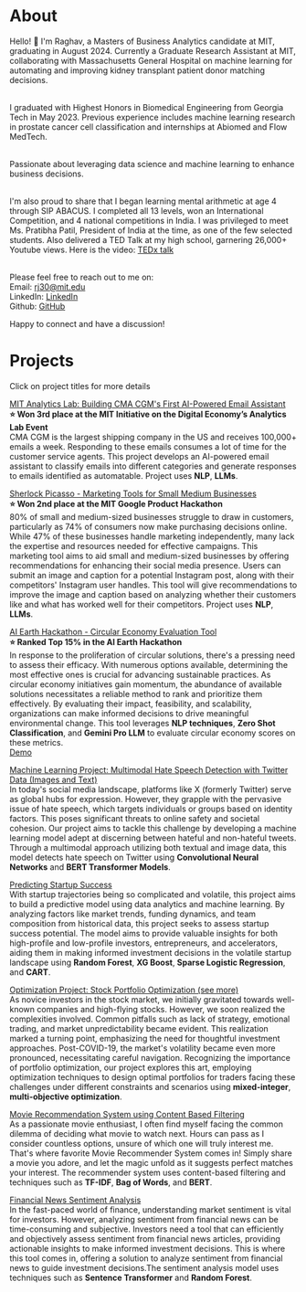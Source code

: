 # About
Hello! 👋 I'm Raghav, a Masters of Business Analytics candidate at MIT, graduating in August 2024. Currently a Graduate Research Assistant at MIT, collaborating with Massachusetts General Hospital on machine learning for automating and improving kidney transplant patient donor matching decisions.<br><br>

I graduated with Highest Honors in Biomedical Engineering from Georgia Tech in May 2023. Previous experience includes machine learning research in prostate cancer cell classification and internships at Abiomed and Flow MedTech.<br><br>

Passionate about leveraging data science and machine learning to enhance business decisions.<br><br>

I'm also proud to share that I began learning mental arithmetic at age 4 through SIP ABACUS. I completed all 13 levels, won an International Competition, and 4 national competitions in India. I was privileged to meet Ms. Pratibha Patil, President of India at the time, as one of the few selected students. Also delivered a TED Talk at my high school, garnering 26,000+ Youtube views. Here is the video: [TEDx talk](https://www.youtube.com/watch?v=7EYWHe1yyjM) <br><br>

Please feel free to reach out to me on:<br>
Email: rj30@mit.edu<br>
LinkedIn: [LinkedIn](https://www.linkedin.com/in/rrmj/)<br>
Github: [GitHub](https://github.com/raghavmanoharanjayanthi30)<br>

Happy to connect and have a discussion!

# Projects
Click on project titles for more details

[MIT Analytics Lab: Building CMA CGM's First AI-Powered Email Assistant](alab.md) <br>
**⭐ Won 3rd place at the MIT Initiative on the Digital Economy’s Analytics Lab Event <br>**
CMA CGM is the largest shipping company in the US and receives 100,000+ emails a week. Responding to these emails consumes a lot of time for the customer service agents. This project develops an AI-powered email assistant to classify emails into different categories and generate responses to emails identified as automatable. Project uses **NLP**, **LLMs**.

[Sherlock Picasso - Marketing Tools for Small Medium Businesses](https://github.com/maxime7770/Sherlock-Picasso/blob/main/README.md)<br>
**⭐ Won 2nd place at the MIT Google Product Hackathon**<br>
80% of small and medium-sized businesses struggle to draw in customers, particularly as 74% of consumers now make purchasing decisions online. While 47% of these businesses handle marketing independently, many lack the expertise and resources needed for effective campaigns. This marketing tool aims to aid small and medium-sized businesses by offering recommendations for enhancing their social media presence. Users can submit an image and caption for a potential Instagram post, along with their competitors' Instagram user handles. This tool will give recommendations to improve the image and caption based on analyzing whether their customers like and what has worked well for their competitors. Project uses **NLP**, **LLMs**.

[AI Earth Hackathon - Circular Economy Evaluation Tool](https://github.com/raghavmanoharanjayanthi30/AI-Earth-Hackathon)<br>
**⭐ Ranked Top 15% in the AI Earth Hackathon<br>**
In response to the proliferation of circular solutions, there's a pressing need to assess their efficacy. With numerous options available, determining the most effective ones is crucial for advancing sustainable practices. As circular economy initiatives gain momentum, the abundance of available solutions necessitates a reliable method to rank and prioritize them effectively. By evaluating their impact, feasibility, and scalability, organizations can make informed decisions to drive meaningful environmental change. This tool leverages **NLP techniques**, **Zero Shot Classification**, and **Gemini Pro LLM** to evaluate circular economy scores on these metrics.<br>
[Demo](https://ai-earth-hackathon.streamlit.app/)

[Machine Learning Project: Multimodal Hate Speech Detection with Twitter Data (Images and Text)](https://github.com/raghavmanoharanjayanthi30/Multimodal-Hate-Speech-Detection/blob/main/ML_final_report.pdf) <br>
In today's social media landscape, platforms like X (formerly Twitter) serve as global hubs for expression. However, they grapple with the pervasive issue of hate speech, which targets individuals or groups based on identity factors. This poses significant threats to online safety and societal cohesion. Our project aims to tackle this challenge by developing a machine learning model adept at discerning between hateful and non-hateful tweets. Through a multimodal approach utilizing both textual and image data, this model detects hate speech on Twitter using **Convolutional Neural Networks** and **BERT Transformer Models**.

[Predicting Startup Success](https://github.com/raghavmanoharanjayanthi30/Predicting-Startup-Success/blob/main/Analytics%20Edge%20Project%20Report.pdf)<br>
With startup trajectories being so complicated and volatile, this project aims to build a predictive model using data analytics and machine learning. By analyzing factors like market trends, funding dynamics, and team composition from historical data, this project seeks to assess startup success potential. The model aims to provide valuable insights for both high-profile and low-profile investors, entrepreneurs, and accelerators, aiding them in making informed investment decisions in the volatile startup landscape using **Random Forest**, **XG Boost**, **Sparse Logistic Regression**, and **CART**.

[Optimization Project: Stock Portfolio Optimization (see more)](https://github.com/raghavmanoharanjayanthi30/Stock-Portfolio-Optimization/blob/main/OPT%20Project%202023_Final%20Report_US%20Stock%20Portfolio%20Optimization%20(1).pdf)<br>
As novice investors in the stock market, we initially gravitated towards well-known companies and high-flying stocks. However, we soon realized the complexities involved. Common pitfalls such as lack of strategy, emotional trading, and market unpredictability became evident. This realization marked a turning point, emphasizing the need for thoughtful investment approaches. Post-COVID-19, the market's volatility became even more pronounced, necessitating careful navigation. Recognizing the importance of portfolio optimization, our project explores this art, employing optimization techniques to design optimal portfolios for traders facing these challenges under different constraints and scenarios using **mixed-integer**, **multi-objective optimization**.


[Movie Recommendation System using Content Based Filtering](https://github.com/raghavmanoharanjayanthi30/Movie-Recommendation-System/blob/main/README.md) <br>
As a passionate movie enthusiast, I often find myself facing the common dilemma of deciding what movie to watch next. Hours can pass as I consider countless options, unsure of which one will truly interest me. That's where favorite Movie Recommender System comes in! Simply share a movie you adore, and let the magic unfold as it suggests perfect matches your interest. The recommender system uses content-based filtering and techniques such as **TF-IDF**, **Bag of Words**, and **BERT**.


[Financial News Sentiment Analysis](https://github.com/raghavmanoharanjayanthi30/Sentiment-Analysis-Financial-News) <br>
In the fast-paced world of finance, understanding market sentiment is vital for investors. However, analyzing sentiment from financial news can be time-consuming and subjective. Investors need a tool that can efficiently and objectively assess sentiment from financial news articles, providing actionable insights to make informed investment decisions. This is where this tool comes in, offering a solution to analyze sentiment from financial news to guide investment decisions.The sentiment analysis model uses techniques such as **Sentence Transformer** and **Random Forest**.










